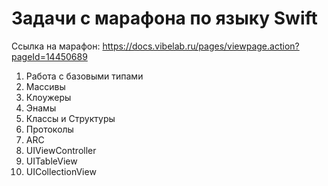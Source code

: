 # Задачи с марафона по языку Swift

Ссылка на марафон: https://docs.vibelab.ru/pages/viewpage.action?pageId=14450689

1. Работа с базовыми типами
2. Массивы
3. Клоужеры
4. Энамы
5. Классы и Структуры
6. Протоколы
7. ARC
8. UIViewController 
9. UITableView
10. UICollectionView
